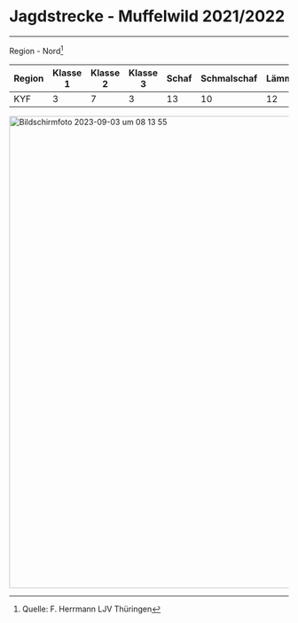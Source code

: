 # Jagdstrecke - Muffelwild 2021/2022
---
Region - Nord[^1]

|Region|Klasse 1|Klasse 2|Klasse 3| Schaf|Schmalschaf|Lämmer|Gesamt|
|------|--------|--------|--------|------|-----------|------|------|
|KYF   |3       |7       |3       |13    |10         |12    |48    |

[^1]: Quelle: F. Herrmann LJV Thüringen


<img width="851" alt="Bildschirmfoto 2023-09-03 um 08 13 55" src="https://github.com/Projekt-cloud/Kyffhaeuser-Jagd/assets/132254149/62486a44-8828-4e75-bf5b-af66c25b0e8a">



